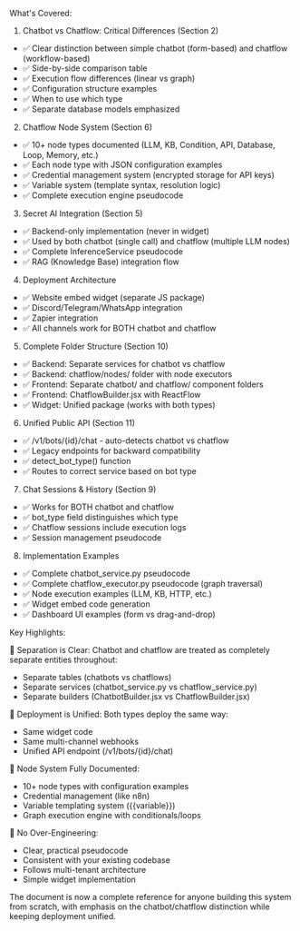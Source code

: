 What's Covered:

1. Chatbot vs Chatflow: Critical Differences (Section 2)

- ✅ Clear distinction between simple chatbot (form-based) and chatflow (workflow-based)
- ✅ Side-by-side comparison table
- ✅ Execution flow differences (linear vs graph)
- ✅ Configuration structure examples
- ✅ When to use which type
- ✅ Separate database models emphasized

2. Chatflow Node System (Section 6)

- ✅ 10+ node types documented (LLM, KB, Condition, API, Database, Loop, Memory, etc.)
- ✅ Each node type with JSON configuration examples
- ✅ Credential management system (encrypted storage for API keys)
- ✅ Variable system (template syntax, resolution logic)
- ✅ Complete execution engine pseudocode

3. Secret AI Integration (Section 5)

- ✅ Backend-only implementation (never in widget)
- ✅ Used by both chatbot (single call) and chatflow (multiple LLM nodes)
- ✅ Complete InferenceService pseudocode
- ✅ RAG (Knowledge Base) integration flow

4. Deployment Architecture

- ✅ Website embed widget (separate JS package)
- ✅ Discord/Telegram/WhatsApp integration
- ✅ Zapier integration
- ✅ All channels work for BOTH chatbot and chatflow

5. Complete Folder Structure (Section 10)

- ✅ Backend: Separate services for chatbot vs chatflow
- ✅ Backend: chatflow/nodes/ folder with node executors
- ✅ Frontend: Separate chatbot/ and chatflow/ component folders
- ✅ Frontend: ChatflowBuilder.jsx with ReactFlow
- ✅ Widget: Unified package (works with both types)

6. Unified Public API (Section 11)

- ✅ /v1/bots/{id}/chat - auto-detects chatbot vs chatflow
- ✅ Legacy endpoints for backward compatibility
- ✅ detect_bot_type() function
- ✅ Routes to correct service based on bot type

7. Chat Sessions & History (Section 9)

- ✅ Works for BOTH chatbot and chatflow
- ✅ bot_type field distinguishes which type
- ✅ Chatflow sessions include execution logs
- ✅ Session management pseudocode

8. Implementation Examples

- ✅ Complete chatbot_service.py pseudocode
- ✅ Complete chatflow_executor.py pseudocode (graph traversal)
- ✅ Node execution examples (LLM, KB, HTTP, etc.)
- ✅ Widget embed code generation
- ✅ Dashboard UI examples (form vs drag-and-drop)

Key Highlights:

🎯 Separation is Clear: Chatbot and chatflow are treated as completely separate entities throughout:

- Separate tables (chatbots vs chatflows)
- Separate services (chatbot_service.py vs chatflow_service.py)
- Separate builders (ChatbotBuilder.jsx vs ChatflowBuilder.jsx)

🎯 Deployment is Unified: Both types deploy the same way:

- Same widget code
- Same multi-channel webhooks
- Unified API endpoint (/v1/bots/{id}/chat)

🎯 Node System Fully Documented:

- 10+ node types with configuration examples
- Credential management (like n8n)
- Variable templating system ({{variable}})
- Graph execution engine with conditionals/loops

🎯 No Over-Engineering:

- Clear, practical pseudocode
- Consistent with your existing codebase
- Follows multi-tenant architecture
- Simple widget implementation

The document is now a complete reference for anyone building this system from scratch, with emphasis on the chatbot/chatflow distinction while keeping deployment unified.
